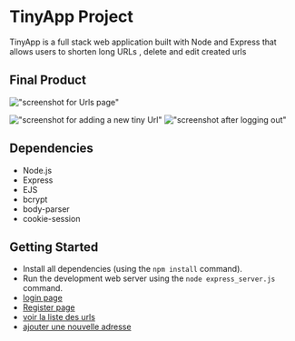 # TinyApp Project

TinyApp is a full stack web application built with Node and Express that allows users to shorten long URLs , delete and edit created urls

## Final Product

!["screenshot for Urls page"](https://user-images.githubusercontent.com/38138018/102002435-75a8f700-3cca-11eb-9587-82e2c5364a8b.png)

!["screenshot for adding a new tiny Url"](https://user-images.githubusercontent.com/38138018/102002455-a4bf6880-3cca-11eb-98a0-16cfcf4c11f7.png)
!["screenshot after logging out"](https://user-images.githubusercontent.com/38138018/102002456-a5f09580-3cca-11eb-8192-3230b5f935aa.png)

## Dependencies

- Node.js
- Express
- EJS
- bcrypt
- body-parser
- cookie-session

## Getting Started

- Install all dependencies (using the `npm install` command).
- Run the development web server using the `node express_server.js` command.
- [login page](http://localhost:8080/login)
- [Register page](http://localhost:8080/register)
- [voir la liste des urls](http://localhost:8080/urls)
- [ajouter une nouvelle adresse](http://localhost:8080/urls/new)

